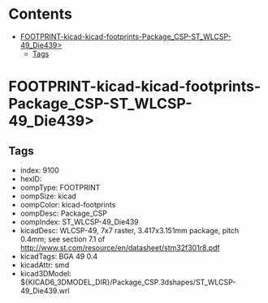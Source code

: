 



Contents
========

* [FOOTPRINT-kicad-kicad-footprints-Package_CSP-ST_WLCSP-49_Die439>](#footprint-kicad-kicad-footprints-package_csp-st_wlcsp-49_die439)
	* [Tags](#tags)

# FOOTPRINT-kicad-kicad-footprints-Package_CSP-ST_WLCSP-49_Die439>

## Tags

- index: 9100
- hexID: 
- oompType: FOOTPRINT
- oompSize: kicad
- oompColor: kicad-footprints
- oompDesc: Package_CSP
- oompIndex: ST_WLCSP-49_Die439
- kicadDesc: WLCSP-49, 7x7 raster, 3.417x3.151mm package, pitch 0.4mm; see section 7.1 of http://www.st.com/resource/en/datasheet/stm32f301r8.pdf
- kicadTags: BGA 49 0.4
- kicadAttr: smd
- kicad3DModel: ${KICAD6_3DMODEL_DIR}/Package_CSP.3dshapes/ST_WLCSP-49_Die439.wrl
